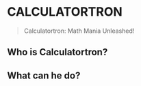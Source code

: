 # CALCULATORTRON
> Calculatortron: Math Mania Unleashed!
## Who is Calculatortron?
## What can he do?
